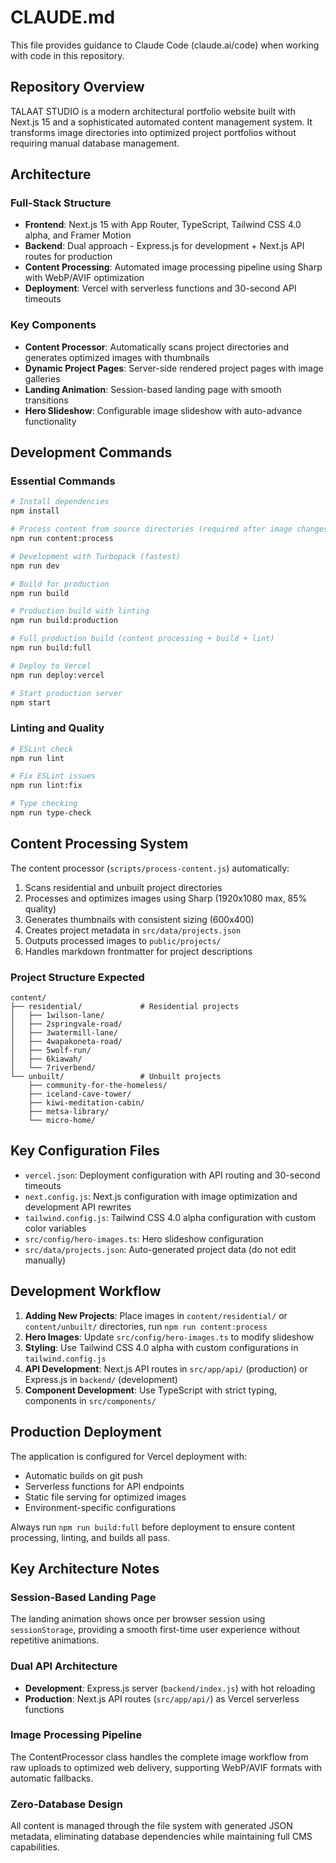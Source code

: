 # CLAUDE.md

This file provides guidance to Claude Code (claude.ai/code) when working with code in this repository.

## Repository Overview

TALAAT STUDIO is a modern architectural portfolio website built with Next.js 15 and a sophisticated automated content management system. It transforms image directories into optimized project portfolios without requiring manual database management.

## Architecture

### Full-Stack Structure
- **Frontend**: Next.js 15 with App Router, TypeScript, Tailwind CSS 4.0 alpha, and Framer Motion
- **Backend**: Dual approach - Express.js for development + Next.js API routes for production
- **Content Processing**: Automated image processing pipeline using Sharp with WebP/AVIF optimization
- **Deployment**: Vercel with serverless functions and 30-second API timeouts

### Key Components
- **Content Processor**: Automatically scans project directories and generates optimized images with thumbnails
- **Dynamic Project Pages**: Server-side rendered project pages with image galleries
- **Landing Animation**: Session-based landing page with smooth transitions
- **Hero Slideshow**: Configurable image slideshow with auto-advance functionality

## Development Commands

### Essential Commands
```bash
# Install dependencies
npm install

# Process content from source directories (required after image changes)
npm run content:process

# Development with Turbopack (fastest)
npm run dev

# Build for production
npm run build

# Production build with linting
npm run build:production

# Full production build (content processing + build + lint)
npm run build:full

# Deploy to Vercel
npm run deploy:vercel

# Start production server
npm start
```

### Linting and Quality
```bash
# ESLint check
npm run lint

# Fix ESLint issues
npm run lint:fix

# Type checking
npm run type-check
```

## Content Processing System

The content processor (`scripts/process-content.js`) automatically:
1. Scans residential and unbuilt project directories
2. Processes and optimizes images using Sharp (1920x1080 max, 85% quality)
3. Generates thumbnails with consistent sizing (600x400)
4. Creates project metadata in `src/data/projects.json`
5. Outputs processed images to `public/projects/`
6. Handles markdown frontmatter for project descriptions

### Project Structure Expected
```
content/
├── residential/             # Residential projects
│   ├── 1wilson-lane/
│   ├── 2springvale-road/
│   ├── 3watermill-lane/
│   ├── 4wapakoneta-road/
│   ├── 5wolf-run/
│   ├── 6kiawah/
│   └── 7riverbend/
└── unbuilt/                 # Unbuilt projects
    ├── community-for-the-homeless/
    ├── iceland-cave-tower/
    ├── kiwi-meditation-cabin/
    ├── metsa-library/
    └── micro-home/
```

## Key Configuration Files

- `vercel.json`: Deployment configuration with API routing and 30-second timeouts
- `next.config.js`: Next.js configuration with image optimization and development API rewrites
- `tailwind.config.js`: Tailwind CSS 4.0 alpha configuration with custom color variables
- `src/config/hero-images.ts`: Hero slideshow configuration
- `src/data/projects.json`: Auto-generated project data (do not edit manually)

## Development Workflow

1. **Adding New Projects**: Place images in `content/residential/` or `content/unbuilt/` directories, run `npm run content:process`
2. **Hero Images**: Update `src/config/hero-images.ts` to modify slideshow
3. **Styling**: Use Tailwind CSS 4.0 alpha with custom configurations in `tailwind.config.js`
4. **API Development**: Next.js API routes in `src/app/api/` (production) or Express.js in `backend/` (development)
5. **Component Development**: Use TypeScript with strict typing, components in `src/components/`

## Production Deployment

The application is configured for Vercel deployment with:
- Automatic builds on git push
- Serverless functions for API endpoints
- Static file serving for optimized images
- Environment-specific configurations

Always run `npm run build:full` before deployment to ensure content processing, linting, and builds all pass.

## Key Architecture Notes

### Session-Based Landing Page
The landing animation shows once per browser session using `sessionStorage`, providing a smooth first-time user experience without repetitive animations.

### Dual API Architecture
- **Development**: Express.js server (`backend/index.js`) with hot reloading
- **Production**: Next.js API routes (`src/app/api/`) as Vercel serverless functions

### Image Processing Pipeline
The ContentProcessor class handles the complete image workflow from raw uploads to optimized web delivery, supporting WebP/AVIF formats with automatic fallbacks.

### Zero-Database Design
All content is managed through the file system with generated JSON metadata, eliminating database dependencies while maintaining full CMS capabilities.